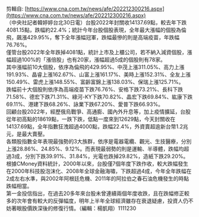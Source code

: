 剪輯自: [https://www.cna.com.tw/news/afe/202212300216.aspx](https://www.cna.com.tw/news/afe/202212300216.aspx)  
（中央社記者韓婷婷台北30日電）台股2022年封關收14137.69點，較去年下跌4081.15點，跌幅約22.4%；統計今年台股個股表現，全年最大漲幅的個股為倫飛，飆漲429.95%，奪下全年漲幅冠軍，跌幅最慘的則是高端疫苗，年跌幅76.76%。  
僅管台股2022年全年跌掉4081點，統計上市及上櫃公司，若不納入減資個股，漲幅超過100%的「漲倍股」也有20家，漲幅超過5成的個股則有78家。  
其中漲幅前10大個股，依序為倫飛的429.95%、中茂上漲311.05%、高力上漲191.93%、晶睿上漲162.67%、山富上漲161.17%、美時上漲152.31%、全友上漲150.49%、雷虎上漲148.55%、富齡富錦上漲138.03%、保瑞上漲125.71%。  
跌幅前十大個股則依序為高端疫苗下跌76.76%、安格下跌73.21%、長科下跌71.58%、德宏下跌71.31%、綠河-KY下跌70.82%、晶宏下跌69.84%、紘康下跌69.11%、港建下跌68.26%、詠業下跌67.20%、愛普下跌66.93%。  
回顧台股2022年，經歷俄烏戰爭、高通膨、國內外升息等，加上疫情擴延，台股從年初高點的18619點，一跌下跌，低點一度來到12629點，今天封關收在14137.69點，全年指數狂洩超過4000點，跌幅22.4%，外資賣超逾新台幣1.2兆元，是最大賣壓。  
各類股指數全年表現最強勢的3大族群，依序是電器電纜、觀光、生技醫療，分別上漲28.86%、24.85%、9.12%。而表現最弱勢的則是運輸、半導體，跌幅均超過3成，分別下跌39.91%、31.84%，光電也跌掉29.82%，造紙下跌29.20%。  
根據CMoney資料統計，2000年以來，台股僅7個年度下跌作收，較大跌幅發生在2000年科技股泡沫化、2008年全球金融海嘯，下跌超過4成，今年全年跌幅在2成左右水準，與2002年阿根廷危機、2011年的阿拉伯之春石油危機發生的時點跌幅相當。  
第一金投信指出，在過去20多年來台股未曾連續兩個年度收跌，且在跌幅修正較多的次年會有較大的反彈幅度，明年上半年全球經濟雖存在衰退疑慮，投資人仍不妨著眼股價跌深後的修復行情。（編輯：楊凱翔）1111230